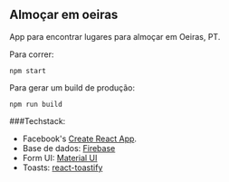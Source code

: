 ## Almoçar em oeiras

App para encontrar lugares para almoçar em Oeiras, PT.

Para correr:

```
npm start
```


Para gerar um build de produção:

```
npm run build
```


###Techstack:
* Facebook's [Create React App](https://github.com/facebook/create-react-app).
* Base de dados: [Firebase](https://firebase.google.com/)
* Form UI: [Material UI](https://material-ui-next.com/)
* Toasts: [react-toastify](https://github.com/fkhadra/react-toastify)
